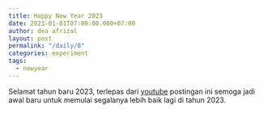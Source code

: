 ```yaml
---
title: Happy New Year 2023
date: 2023-01-01T07:00:00.000+07:00
author: dea afrizal
layout: post
permalink: "/daily/8"
categories: experiment
tags:
  - newyear
---
```


Selamat tahun baru 2023, terlepas dari [youtube](https://youtube.com/@deaafrizal) postingan ini semoga jadi awal baru untuk memulai segalanya lebih baik lagi di tahun 2023.
